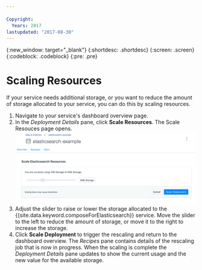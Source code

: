 ```yaml
---

Copyright:
  Years: 2017
lastupdated: "2017-08-30"
---
```


{:new_window: target="_blank"}
{:shortdesc: .shortdesc}
{:screen: .screen}
{:codeblock: .codeblock}
{:pre: .pre}

# Scaling Resources

If your service needs additional storage, or you want to reduce the amount of storage allocated to your service, you can do this by scaling resources.

1. Navigate to your service's dashboard overview page.
2. In the _Deployment Details_ pane, click **Scale Resources**. The Scale Resouces page opens.
    ![The Scale Resources page](./images/scaling_resources.png "The Scale Resources page")
3. Adjust the slider to raise or lower the storage allocated to the {{site.data.keyword.composeForElasticsearch}} service. Move the slider to the left to reduce the amount of storage, or move it to the right to increase the storage.
4. Click **Scale Deployment** to trigger the rescaling and return to the dashboard overview. The _Recipes_ pane contains details of the rescaling job that is now in progress. When the scaling is complete the _Deployment Details_ pane updates to show the current usage and the new value for the available storage.